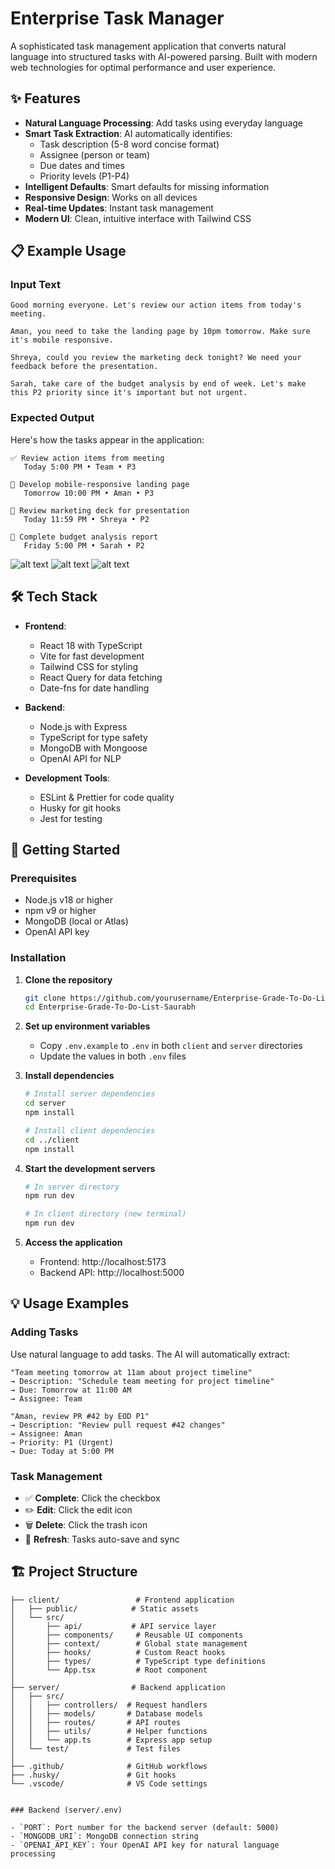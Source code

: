# Enterprise Task Manager

A sophisticated task management application that converts natural language into structured tasks with AI-powered parsing. Built with modern web technologies for optimal performance and user experience.

## ✨ Features

- **Natural Language Processing**: Add tasks using everyday language
- **Smart Task Extraction**: AI automatically identifies:
  - Task description (5-8 word concise format)
  - Assignee (person or team)
  - Due dates and times
  - Priority levels (P1-P4)
- **Intelligent Defaults**: Smart defaults for missing information
- **Responsive Design**: Works on all devices
- **Real-time Updates**: Instant task management
- **Modern UI**: Clean, intuitive interface with Tailwind CSS

## 📋 Example Usage

### Input Text
```
Good morning everyone. Let's review our action items from today's meeting. 

Aman, you need to take the landing page by 10pm tomorrow. Make sure it's mobile responsive.

Shreya, could you review the marketing deck tonight? We need your feedback before the presentation.

Sarah, take care of the budget analysis by end of week. Let's make this P2 priority since it's important but not urgent.
```

### Expected Output

Here's how the tasks appear in the application:

```
✅ Review action items from meeting
   Today 5:00 PM • Team • P3

🔄 Develop mobile-responsive landing page
   Tomorrow 10:00 PM • Aman • P3

🔄 Review marketing deck for presentation
   Today 11:59 PM • Shreya • P2

🔄 Complete budget analysis report
   Friday 5:00 PM • Sarah • P2
```
![alt text](image.png)
![alt text](image-1.png)
![alt text](image-2.png)



## 🛠️ Tech Stack

- **Frontend**:
  - React 18 with TypeScript
  - Vite for fast development
  - Tailwind CSS for styling
  - React Query for data fetching
  - Date-fns for date handling

- **Backend**:
  - Node.js with Express
  - TypeScript for type safety
  - MongoDB with Mongoose
  - OpenAI API for NLP

- **Development Tools**:
  - ESLint & Prettier for code quality
  - Husky for git hooks
  - Jest for testing

## 🚀 Getting Started

### Prerequisites

- Node.js v18 or higher
- npm v9 or higher
- MongoDB (local or Atlas)
- OpenAI API key

### Installation

1. **Clone the repository**
   ```bash
   git clone https://github.com/yourusername/Enterprise-Grade-To-Do-List-Saurabh.git
   cd Enterprise-Grade-To-Do-List-Saurabh
   ```

2. **Set up environment variables**
   - Copy `.env.example` to `.env` in both `client` and `server` directories
   - Update the values in both `.env` files

3. **Install dependencies**
   ```bash
   # Install server dependencies
   cd server
   npm install
   
   # Install client dependencies
   cd ../client
   npm install
   ```

4. **Start the development servers**
   ```bash
   # In server directory
   npm run dev
   
   # In client directory (new terminal)
   npm run dev
   ```

5. **Access the application**
   - Frontend: http://localhost:5173
   - Backend API: http://localhost:5000

## 💡 Usage Examples

### Adding Tasks

Use natural language to add tasks. The AI will automatically extract:

```
"Team meeting tomorrow at 11am about project timeline"
→ Description: "Schedule team meeting for project timeline"
→ Due: Tomorrow at 11:00 AM
→ Assignee: Team
```

```
"Aman, review PR #42 by EOD P1"
→ Description: "Review pull request #42 changes"
→ Assignee: Aman
→ Priority: P1 (Urgent)
→ Due: Today at 5:00 PM
```

### Task Management

- ✅ **Complete**: Click the checkbox
- ✏️ **Edit**: Click the edit icon
- 🗑️ **Delete**: Click the trash icon
- 🔄 **Refresh**: Tasks auto-save and sync


## 🏗 Project Structure

```
├── client/                 # Frontend application
│   ├── public/            # Static assets
│   └── src/
│       ├── api/           # API service layer
│       ├── components/     # Reusable UI components
│       ├── context/        # Global state management
│       ├── hooks/          # Custom React hooks
│       ├── types/          # TypeScript type definitions
│       └── App.tsx         # Root component
│
├── server/                # Backend application
│   ├── src/
│   │   ├── controllers/  # Request handlers
│   │   ├── models/       # Database models
│   │   ├── routes/       # API routes
│   │   ├── utils/        # Helper functions
│   │   └── app.ts        # Express app setup
│   └── test/             # Test files
│
├── .github/              # GitHub workflows
├── .husky/               # Git hooks
└── .vscode/              # VS Code settings


### Backend (server/.env)

- `PORT`: Port number for the backend server (default: 5000)
- `MONGODB_URI`: MongoDB connection string
- `OPENAI_API_KEY`: Your OpenAI API key for natural language processing


